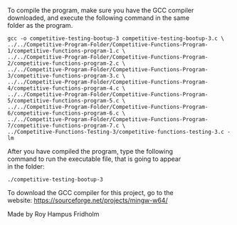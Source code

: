 
To compile the program, make sure you have the GCC compiler  
downloaded, and execute the following command in the same  
folder as the program.

```
gcc -o competitive-testing-bootup-3 competitive-testing-bootup-3.c \
../../Competitive-Program-Folder/Competitive-Functions-Program-1/competitive-functions-program-1.c \
../../Competitive-Program-Folder/Competitive-Functions-Program-2/competitive-functions-program-2.c \
../../Competitive-Program-Folder/Competitive-Functions-Program-3/competitive-functions-program-3.c \
../../Competitive-Program-Folder/Competitive-Functions-Program-4/competitive-functions-program-4.c \
../../Competitive-Program-Folder/Competitive-Functions-Program-5/competitive-functions-program-5.c \
../../Competitive-Program-Folder/Competitive-Functions-Program-6/competitive-functions-program-6.c \
../../Competitive-Program-Folder/Competitive-Functions-Program-7/competitive-functions-program-7.c \
../Competitive-Functions-Testing-3/competitive-functions-testing-3.c -lm
```

After you have compiled the program, type the following  
command to run the executable file, that is going to appear  
in the folder:

```
./competitive-testing-bootup-3
```

To download the GCC compiler for this project, go to the  
website: https://sourceforge.net/projects/mingw-w64/

Made by Roy Hampus Fridholm
